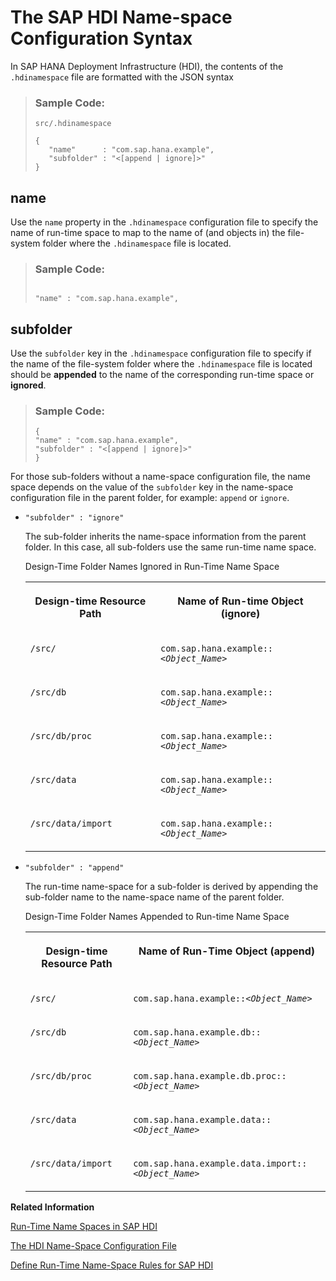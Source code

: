 <!-- loioc38cbef504b24a90a2a99c9d97633a85 -->

# The SAP HDI Name-space Configuration Syntax

In SAP HANA Deployment Infrastructure \(HDI\), the contents of the `.hdinamespace` file are formatted with the JSON syntax



> ### Sample Code:  
> `src/.hdinamespace`
> 
> ```
> {
>    "name"      : "com.sap.hana.example",
>    "subfolder" : "<[append | ignore]>"
> }
> 
> ```



<a name="loioc38cbef504b24a90a2a99c9d97633a85__section_wd1_dy2_1t"/>

## name

Use the `name` property in the `.hdinamespace` configuration file to specify the name of run-time space to map to the name of \(and objects in\) the file-system folder where the `.hdinamespace` file is located.

> ### Sample Code:  
> ```
> 
> "name" : "com.sap.hana.example",
> 
> ```



<a name="loioc38cbef504b24a90a2a99c9d97633a85__section_yrk_dy2_1t"/>

## subfolder

Use the `subfolder` key in the `.hdinamespace` configuration file to specify if the name of the file-system folder where the `.hdinamespace` file is located should be **appended** to the name of the corresponding run-time space or **ignored**.

> ### Sample Code:  
> ```
> {
> "name" : "com.sap.hana.example",
> "subfolder" : "<[append | ignore]>"
> }
> ```

For those sub-folders without a name-space configuration file, the name space depends on the value of the `subfolder` key in the name-space configuration file in the parent folder, for example: `append` or `ignore`.

-   `"subfolder" : "ignore"`

    The sub-folder inherits the name-space information from the parent folder. In this case, all sub-folders use the same run-time name space.

    <a name="loioc38cbef504b24a90a2a99c9d97633a85__table_yfc_cbf_1t"/>Design-Time Folder Names Ignored in Run-Time Name Space


    <table>
    <tr>
    <th valign="top">

    Design-time Resource Path


    
    </th>
    <th valign="top">

    Name of Run-time Object \(ignore\)


    
    </th>
    </tr>
    <tr>
    <td valign="top">

     `/src/` 


    
    </td>
    <td valign="top">

     <code>com.sap.hana.example::<i class="varname">&lt;Object_Name&gt;</i></code> 


    
    </td>
    </tr>
    <tr>
    <td valign="top">

     `/src/db` 


    
    </td>
    <td valign="top">

     <code>com.sap.hana.example::<i class="varname">&lt;Object_Name&gt;</i></code> 


    
    </td>
    </tr>
    <tr>
    <td valign="top">

     `/src/db/proc` 


    
    </td>
    <td valign="top">

     <code>com.sap.hana.example::<i class="varname">&lt;Object_Name&gt;</i></code> 


    
    </td>
    </tr>
    <tr>
    <td valign="top">

     `/src/data` 


    
    </td>
    <td valign="top">

     <code>com.sap.hana.example::<i class="varname">&lt;Object_Name&gt;</i></code> 


    
    </td>
    </tr>
    <tr>
    <td valign="top">

     `/src/data/import` 


    
    </td>
    <td valign="top">

     <code>com.sap.hana.example::<i class="varname">&lt;Object_Name&gt;</i></code> 


    
    </td>
    </tr>
    </table>
    
-   `"subfolder" : "append"`

    The run-time name-space for a sub-folder is derived by appending the sub-folder name to the name-space name of the parent folder.

    <a name="loioc38cbef504b24a90a2a99c9d97633a85__table_j4j_jbf_1t"/>Design-Time Folder Names Appended to Run-time Name Space


    <table>
    <tr>
    <th valign="top">

    Design-time Resource Path


    
    </th>
    <th valign="top">

    Name of Run-Time Object \(append\)


    
    </th>
    </tr>
    <tr>
    <td valign="top">

     `/src/` 


    
    </td>
    <td valign="top">

     <code>com.sap.hana.example::<i class="varname">&lt;Object_Name&gt;</i></code> 


    
    </td>
    </tr>
    <tr>
    <td valign="top">

     `/src/db` 


    
    </td>
    <td valign="top">

     <code>com.sap.hana.example.db::<i class="varname">&lt;Object_Name&gt;</i></code> 


    
    </td>
    </tr>
    <tr>
    <td valign="top">

     `/src/db/proc` 


    
    </td>
    <td valign="top">

     <code>com.sap.hana.example.db.proc::<i class="varname">&lt;Object_Name&gt;</i></code> 


    
    </td>
    </tr>
    <tr>
    <td valign="top">

     `/src/data` 


    
    </td>
    <td valign="top">

     <code>com.sap.hana.example.data::<i class="varname">&lt;Object_Name&gt;</i></code> 


    
    </td>
    </tr>
    <tr>
    <td valign="top">

     `/src/data/import` 


    
    </td>
    <td valign="top">

     <code>com.sap.hana.example.data.import::<i class="varname">&lt;Object_Name&gt;</i></code> 


    
    </td>
    </tr>
    </table>
    

**Related Information**  


[Run-Time Name Spaces in SAP HDI](run-time-name-spaces-in-sap-hdi-a53bf96.md "SAP HDI defines a strict separation between the naming of run-time objects and the organization of design-time files.")

[The HDI Name-Space Configuration File](the-hdi-name-space-configuration-file-6188d22.md "The SAP HANA Deployment Infrastructure (HDI) uses a JSON resource to define naming rules for run-time objects.")

[Define Run-Time Name-Space Rules for SAP HDI](define-run-time-name-space-rules-for-sap-hdi-5e638d4.md "Define rules for run-time name spaces in SAP HANA Deployment Infrastructure (HDI) containers.")

